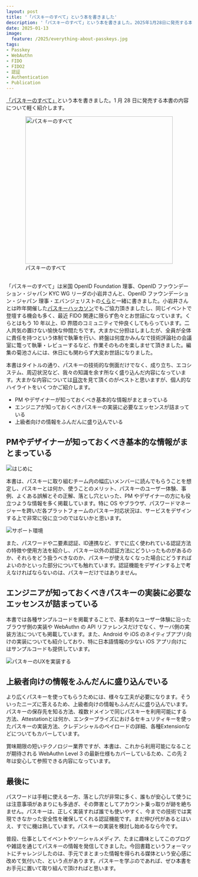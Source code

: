 ```yaml
---
layout: post
title: '「パスキーのすべて」という本を書きました'
description: '「パスキーのすべて」という本を書きました。2025年1月28日に発売する本書の内容について軽く紹介します。'
date: 2025-01-13
image:
  feature: /2025/everything-about-passkeys.jpg
tags:
- Passkey
- WebAuthn
- FIDO
- FIDO2
- 認証
- Authentication
- Publication
---
```


[「パスキーのすべて」](https://gihyo.jp/book/2025/978-4-297-14653-5)という本を書きました。1 月 28 日に発売する本書の内容について軽く紹介します。

<!-- excerpt -->

<figure style="max-width: 400px; margin: 0 auto 30px;">
  <img src="/images/2025/everything-about-passkeys.jpg" alt="パスキーのすべて" width="400">
  <figcaption>パスキーのすべて</figcaption>
</figure>

「パスキーのすべて」は米国 OpenID Foundation 理事、OpenID ファウンデーション・ジャパン KYC WG リーダの小岩井さんと、OpenID ファウンデーション・ジャパン 理事・エバンジェリストの[くら](https://x.com/kura_lab)と一緒に書きました。小岩井さんとは昨年開催した[パスキーハッカソン](https://web.dev/blog/passkeys-hackathon-tokyo)でもご協力頂きましたし、同じイベントで登壇する機会も多く、最近 FIDO 関連に限らず色々とお世話になっています。くらとはもう 10 年以上、ID 界隈のコミュニティで仲良くしてもらっています。二人共気の置けない愉快な仲間たちです。大まかに分担はしましたが、全員が全体に責任を持つという体制で執筆を行い、終盤は何度かみんなで技術評論社の会議室に篭って執筆・レビューするなど、作業そのものを楽しませて頂きました。編集の菊池さんには、休日にも関わらず大変お世話になりました。

本書はタイトルの通り、パスキーの技術的な側面だけでなく、成り立ち、エコシステム、周辺状況など、我々の知識を余す所なく盛り込んだ内容になっています。大まかな内容については[目次](https://gihyo.jp/book/2025/978-4-297-14653-5#toc)を見て頂くのがベストと思いますが、個人的なハイライトをいくつかご紹介します。

* PM やデザイナーが知っておくべき基本的な情報がまとまっている
* エンジニアが知っておくべきパスキーの実装に必要なエッセンスが詰まっている
* 上級者向けの情報をふんだんに盛り込んでいる

## PMやデザイナーが知っておくべき基本的な情報がまとまっている

![はじめに](/images/2025/introduction.jpg)

本書は、パスキーに取り組むチーム内の幅広いメンバーに読んでもらうことを想定し、パスキーとは何か、使うことのメリット、パスキーのユーザー体験、事例、よくある誤解とその正解、落とし穴といった、PM やデザイナーの方にも役立つような情報を多く掲載しています。特に OS やブラウザ、パスワードマネージャーを跨いだ各プラットフォームのパスキー対応状況は、サービスをデザインする上で非常に役に立つのではないかと思います。

![サポート環境](/images/2025/environment.jpg)

また、パスワードや二要素認証、ID連携など、すでに広く使われている認証方法の特徴や使用方法を紹介し、パスキー以外の認証方法にどういったものがあるのか、それらをどう扱うべきなのか、パスキーが使えなくなった場合にどうすればよいのかといった部分についても触れています。認証機能をデザインする上で考えなければならないのは、パスキーだけではありません。

## エンジニアが知っておくべきパスキーの実装に必要なエッセンスが詰まっている

本書では各種サンプルコードを掲載することで、基本的なユーザー体験に沿ったブラウザ側の実装や WebAuthn の API リファレンスだけでなく、サーバ側の実装方法についても掲載しています。また、Android や iOS のネイティブアプリ向けの実装についても紹介しており、特に日本語情報の少ない iOS アプリ向けにはサンプルコードも提供しています。

![パスキーのUXを実装する](/images/2025/code-samples.jpg)

## 上級者向けの情報をふんだんに盛り込んでいる

より広くパスキーを使ってもらうためには、様々な工夫が必要になります。そういったニーズに答えるため、上級者向けの情報もふんだんに盛り込んでいます。パスキーの保存先を知る方法、複数ドメインで同じパスキーを利用可能にする方法、Attestationとは何か、エンタープライズにおけるセキュリティキーを使ったパスキーの実装方法、クレデンシャルのペイロードの詳細、各種Extensionなどについてもカバーしています。

賞味期限の短いテクノロジー業界ですが、本書は、これから利用可能になることが期待される WebAuthn Level 3 の最新仕様もカバーしているため、この先 2 年は安心して参照できる内容になっています。

## 最後に

パスワードは手軽に使える一方、落とし穴が非常に多く、誰もが安心して使うには注意事項があまりにも多過ぎ、その弊害としてアカウント乗っ取りが跡を絶ちません。パスキーは、正しく実装すれば誰でも使いやすく、今までの技術では実現できなかった安全性を確保してくれる認証機能です。まだ伸び代があるとはいえ、すでに機は熟しています。パスキーの実装を検討し始めるなら今です。

普段、仕事としてイベントやソーシャルメディア、たまに趣味としてこのブログや雑誌を通じてパスキーの情報を発信してきました。今回書籍というフォーマットにチャレンジしたのは、手元でまとまった情報を得られる媒体という安心感に改めて気付いた、という点があります。パスキーを学ぶのであれば、ぜひ本書をお手元に置いて取り組んで頂ければと思います。

